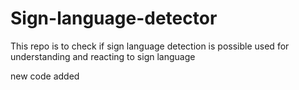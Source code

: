 # Sign-language-detector
This repo is to check if sign language detection is possible used for understanding and reacting to sign language

new code added
